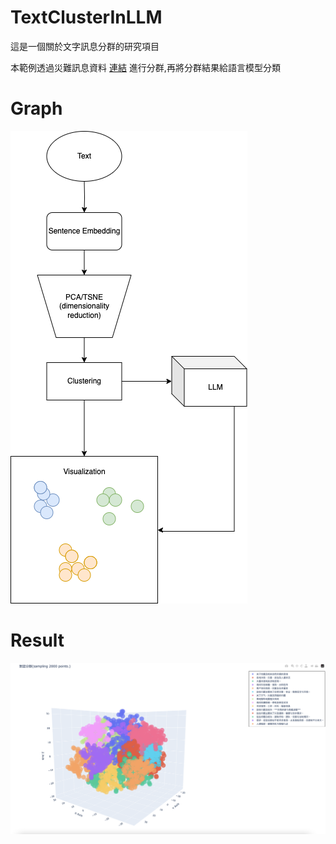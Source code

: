 # TextClusterInLLM
這是一個關於文字訊息分群的研究項目

本範例透過災難訊息資料 [連結](https://huggingface.co/datasets/community-datasets/disaster_response_messages)
進行分群,再將分群結果給語言模型分類
# Graph
 ![screenshot](images/graph.png)





# Result
 ![screenshot](images/cluster.png)